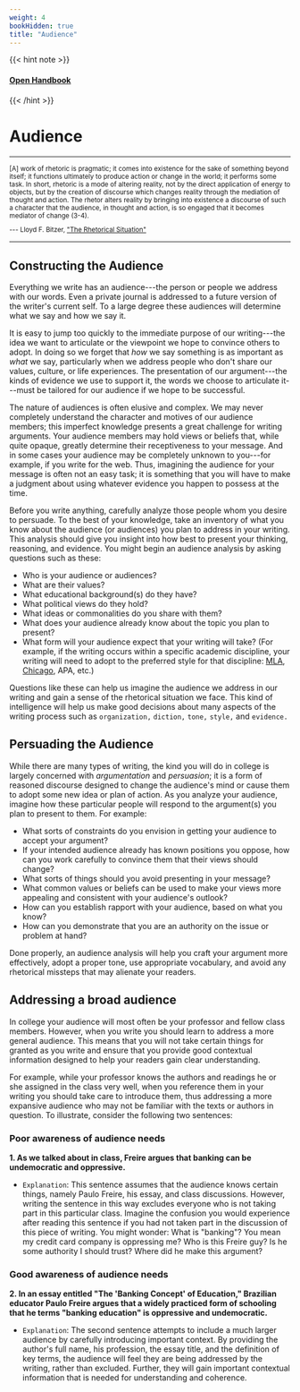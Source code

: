```yaml
---
weight: 4
bookHidden: true
title: "Audience"
---
```


{{< hint note >}} 
#### <i class="fas fa-dot-circle"></i> [**Open Handbook**](/resources/open-handbook) 
{{< /hint >}}

# Audience

---

  <small>

[A] work of rhetoric is pragmatic; it comes into existence
for the sake of something beyond itself; it functions ultimately to produce
action or change in the world; it performs some task. In short, rhetoric is a
mode of altering reality, not by the direct application of energy to objects,
but by the creation of discourse which changes reality through the mediation of
thought and action. The rhetor alters reality by bringing into existence a
discourse of such a character that the audience, in thought and action, is so
engaged that it becomes mediator of change (3-4).

--- Lloyd F. Bitzer, ["The Rhetorical Situation"](http://www.jstor.org/stable/40593346)

 </small>

---

## Constructing the Audience

Everything we write has an audience---the person or people we address
with our words. Even a private journal is addressed to a future version of the
writer's current self. To a large degree these audiences will determine what we say and how we say it.

It is easy to jump too quickly to the immediate purpose of our
writing---the idea we want to articulate or the viewpoint we hope to
convince others to adopt. In doing so we forget that *how* we say
something is as important as *what* we say, particularly when we address
people who don't share our values, culture, or life experiences. The presentation of our
argument---the kinds of evidence we use to support it, the words we
choose to articulate it---must be tailored for our audience if we hope
to be successful.

The nature of audiences is often elusive and complex. We may never completely understand the character and motives of our audience members; this imperfect knowledge presents a great challenge for writing arguments. Your audience members may hold views or beliefs that, while quite opaque, greatly determine their receptiveness to your message. And in some cases your audience may be completely unknown to you---for example, if you write for the web. Thus, imagining the audience for your message is often not an easy task; it is something that you will have to make a judgment about using whatever evidence you happen to possess at the time.

Before you write anything, carefully analyze those people whom you desire to
persuade. To the best of your knowledge, take an inventory of what you know about the audience (or audiences) you plan to address in your writing. This analysis should give you
insight into how best to present your thinking, reasoning, and evidence. You might begin an audience analysis by asking questions such as these:

- Who is your audience or audiences?
- What are their values?
- What educational background(s) do they have?
- What political views do they hold?
- What ideas or commonalities do you share with them?
- What does your audience already know about the topic you plan to present?
- What form will your audience expect that your writing will take? (For example, if the writing occurs within a specific academic discipline, your writing will need to adopt to the preferred style for that discipline: [MLA](/resources/open-handbook/chapter-11-mla), [Chicago](/resources/open-handbook/chapter-11-chi), APA, etc.)


Questions like these can help us imagine the audience we address in
our writing and gain a sense of the rhetorical situation we face. This kind of
intelligence will help us make good decisions about many aspects of the writing
process such as `organization,` `diction,` `tone,` `style,` and `evidence.`

## Persuading the Audience

While there are many types of writing, the kind you will do in college is largely concerned with *argumentation* and *persuasion*; it is a form of reasoned discourse designed to change the audience's mind or cause them to adopt some new idea or plan of action. As you analyze your audience, imagine how these particular people will respond to the argument(s) you plan to present to them. For example:

- What sorts of constraints do you envision in getting your audience to accept your
argument?
- If your intended audience already has known positions you
oppose, how can you work carefully to convince them that their views should
change?
- What sorts of things should you avoid presenting in your message?
- What common values or beliefs can be used to make your views more
appealing and consistent with your audience's outlook?
- How can you establish rapport with your audience, based on what you know?
- How can you demonstrate that you are an authority on the issue or problem at hand?


Done properly, an audience analysis will help you craft your argument
more effectively, adopt a proper tone, use appropriate vocabulary, and avoid
any rhetorical missteps that may alienate your readers.

## Addressing a broad audience

In college your audience will most often be your professor and fellow class
members. However, when you write you should learn to address a more general audience.
This means that you will not take certain things for granted as you write and ensure
that you provide good contextual information designed to help your readers gain clear understanding.

For example, while your professor knows the authors and readings he or she assigned in the class
very well, when you reference them in your writing you should take care to
introduce them, thus addressing a more expansive audience who may not
be familiar with the texts or authors in question. To illustrate, consider the following two
sentences:

### Poor awareness of audience needs

**1. As we talked about in class, Freire argues that banking can be undemocratic and oppressive.**

- [<i class="fas fa-times"></i>]() `Explanation`: This sentence assumes that the audience knows certain things, namely Paulo Freire, his essay, and class discussions. However, writing the sentence in this way excludes everyone who is not taking part in
this particular class. Imagine the confusion you would experience after reading
this sentence if you had not taken part in the discussion of this piece of
writing. You might wonder: What is "banking"? You mean my credit card company is oppressing me? Who is this Freire guy? Is he some authority I should trust? Where did he make this argument?


### Good awareness of audience needs

**2. In an essay entitled "The 'Banking Concept' of Education," Brazilian educator Paulo Freire argues that a widely practiced form of schooling that he terms "banking education" is oppressive and undemocratic.**

- [<i class="fas fa-check"></i>]() `Explanation`: The second sentence attempts to include a much larger
audience by carefully introducing important context. By
providing the author's full name, his profession, the essay title, and the
definition of key terms, the audience will feel they are being addressed by
the writing, rather than excluded. Further, they will gain important contextual
information that is needed for understanding and coherence.
